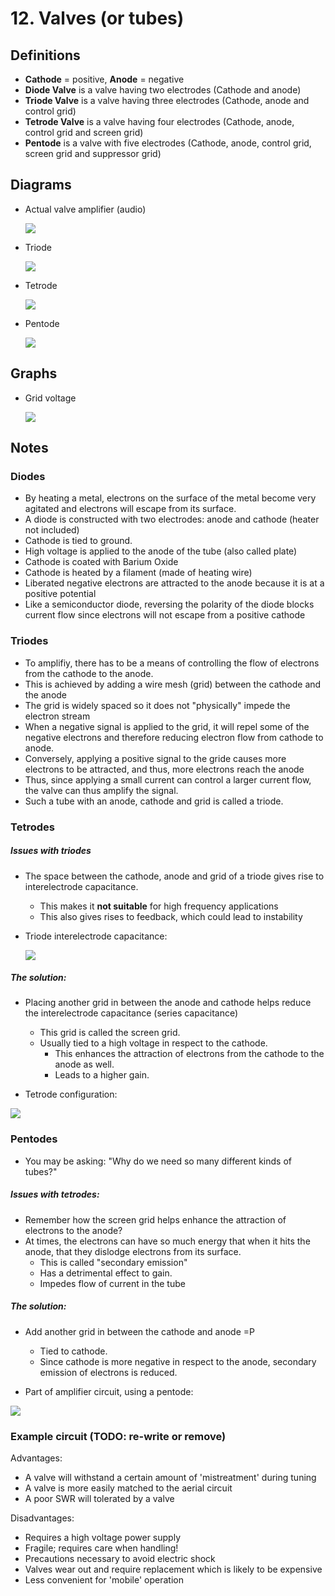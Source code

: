 # 12. Valves (or tubes)

## Definitions
- **Cathode** = positive, **Anode** = negative
- **Diode Valve** is a valve having two electrodes (Cathode and anode)
- **Triode Valve** is a valve having three electrodes (Cathode, anode and control grid)
- **Tetrode Valve** is a valve having four electrodes (Cathode, anode, control grid and screen grid)
- **Pentode** is a valve with five electrodes (Cathode, anode, control grid, screen grid and suppressor grid)


## Diagrams

- Actual valve amplifier (audio)

  ![](img/tube_amp_irl.jpg)

- Triode

  ![](img/triode.png)
  
- Tetrode

  ![](img/tetrode.jpg)
  
- Pentode

  ![](img/pentode.png)

## Graphs

- Grid voltage

  ![](img/grid-voltage.png)

## Notes

### Diodes

- By heating a metal, electrons on the surface of the metal become very agitated and electrons will escape from its surface.
- A diode is constructed with two electrodes: anode and cathode (heater not included)
- Cathode is tied to ground.
- High voltage is applied to the anode of the tube (also called plate)
- Cathode is coated with Barium Oxide
- Cathode is heated by a filament (made of heating wire)
- Liberated negative electrons are attracted to the anode because it is at a positive potential
- Like a semiconductor diode, reversing the polarity of the diode blocks current flow since electrons will not escape from a positive cathode

### Triodes 

- To amplifiy, there has to be a means of controlling the flow of electrons from the cathode to the anode.
- This is achieved by adding a wire mesh (grid) between the cathode and the anode
- The grid is widely spaced so it does not "physically" impede the electron stream
- When a negative signal is applied to the grid, it will repel some of the negative electrons and therefore reducing electron flow from cathode to anode.
- Conversely, applying a positive signal to the gride causes more electrons to be attracted, and thus, more electrons reach the anode
- Thus, since applying a small current can control a larger current flow, the valve can thus amplify the signal.
- Such a tube with an anode, cathode and grid is called a triode.

### Tetrodes

##### Issues with triodes
- The space between the cathode, anode and grid of a triode gives rise to interelectrode capacitance.
  - This makes it **not suitable** for high frequency applications
  - This also gives rises to feedback, which could lead to instability

- Triode interelectrode capacitance:

  ![](img/triode_inter_capacitance.jpg)
  
##### The solution:
- Placing another grid in between the anode and cathode helps reduce the interelectrode capacitance (series capacitance)
  - This grid is called the screen grid.
  - Usually tied to a high voltage in respect to the cathode.
    - This enhances the attraction of electrons from the cathode to the anode as well.
    - Leads to a higher gain.
  
- Tetrode configuration:

![](img/tetrode_amp_cir.png)

### Pentodes
- You may be asking: "Why do we need so many different kinds of tubes?"

##### Issues with tetrodes:
- Remember how the screen grid helps enhance the attraction of electrons to the anode?
- At times, the electrons can have so much energy that when it hits the anode, that they dislodge electrons from its surface.
   - This is called "secondary emission"
   - Has a detrimental effect to gain.
   - Impedes flow of current in the tube
   

##### The solution:
- Add another grid in between the cathode and anode =P
  - Tied to cathode.
  - Since cathode is more negative in respect to the anode, secondary emission of electrons is reduced.
  
- Part of amplifier circuit, using a pentode:

![](img/pentode_amp_cir.jpg)


### Example circuit (TODO: re-write or remove)


Advantages:

- A valve will withstand a certain amount of 'mistreatment' during tuning
- A valve is more easily matched to the aerial circuit
- A poor SWR will tolerated by a valve

Disadvantages:

- Requires a high voltage power supply
- Fragile; requires care when handling!
- Precautions necessary to avoid electric shock
- Valves wear out and require replacement which is likely to be expensive
- Less convenient for 'mobile' operation
